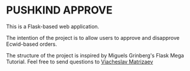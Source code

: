 # PUSHKIND APPROVE

This is a Flask-based web application.

The intention of the project is to allow users to approve and disapprove Ecwid-based orders.

The structure of the project is inspired by Miguels Grinberg's Flask Mega Tutorial.
Feel free to send questions to [Viacheslav Matrizaev](mailto:matrizaev@gmail.com)